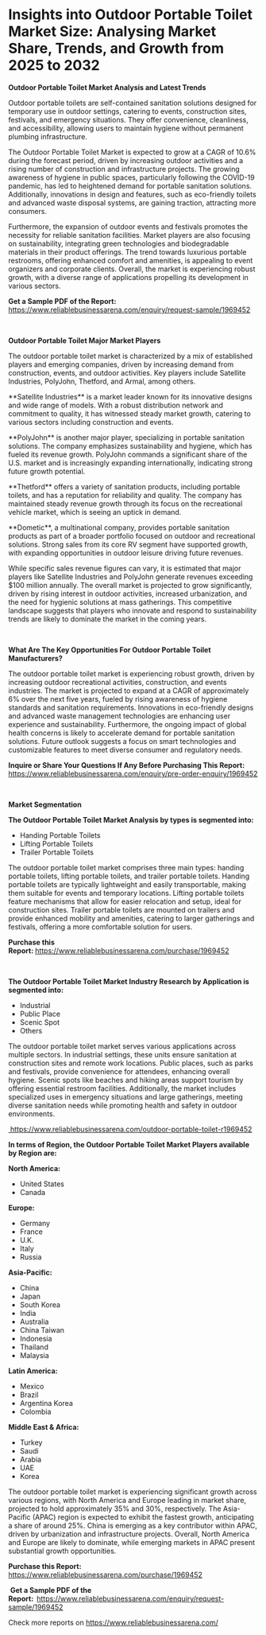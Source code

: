 <p><h1>Insights into Outdoor Portable Toilet Market Size: Analysing Market Share, Trends, and Growth from 2025 to 2032</h1></p><p><strong>Outdoor Portable Toilet Market Analysis and Latest Trends</strong></p>
<p><p>Outdoor portable toilets are self-contained sanitation solutions designed for temporary use in outdoor settings, catering to events, construction sites, festivals, and emergency situations. They offer convenience, cleanliness, and accessibility, allowing users to maintain hygiene without permanent plumbing infrastructure.</p><p>The Outdoor Portable Toilet Market is expected to grow at a CAGR of 10.6% during the forecast period, driven by increasing outdoor activities and a rising number of construction and infrastructure projects. The growing awareness of hygiene in public spaces, particularly following the COVID-19 pandemic, has led to heightened demand for portable sanitation solutions. Additionally, innovations in design and features, such as eco-friendly toilets and advanced waste disposal systems, are gaining traction, attracting more consumers.</p><p>Furthermore, the expansion of outdoor events and festivals promotes the necessity for reliable sanitation facilities. Market players are also focusing on sustainability, integrating green technologies and biodegradable materials in their product offerings. The trend towards luxurious portable restrooms, offering enhanced comfort and amenities, is appealing to event organizers and corporate clients. Overall, the market is experiencing robust growth, with a diverse range of applications propelling its development in various sectors.</p></p>
<p><strong>Get a Sample PDF of the Report:&nbsp;</strong> <a href="https://www.reliablebusinessarena.com/enquiry/request-sample/1969452?utm_campaign=3586&utm_medium=2&utm_source=Github&utm_content=ia&utm_term=05042025&utm_id=outdoor-portable-toilet">https://www.reliablebusinessarena.com/enquiry/request-sample/1969452</a></p>
<p>&nbsp;</p>
<p><strong>Outdoor Portable Toilet Major Market Players</strong></p>
<p><p>The outdoor portable toilet market is characterized by a mix of established players and emerging companies, driven by increasing demand from construction, events, and outdoor activities. Key players include Satellite Industries, PolyJohn, Thetford, and Armal, among others.</p><p>**Satellite Industries** is a market leader known for its innovative designs and wide range of models. With a robust distribution network and commitment to quality, it has witnessed steady market growth, catering to various sectors including construction and events.</p><p>**PolyJohn** is another major player, specializing in portable sanitation solutions. The company emphasizes sustainability and hygiene, which has fueled its revenue growth. PolyJohn commands a significant share of the U.S. market and is increasingly expanding internationally, indicating strong future growth potential.</p><p>**Thetford** offers a variety of sanitation products, including portable toilets, and has a reputation for reliability and quality. The company has maintained steady revenue growth through its focus on the recreational vehicle market, which is seeing an uptick in demand.</p><p>**Dometic**, a multinational company, provides portable sanitation products as part of a broader portfolio focused on outdoor and recreational solutions. Strong sales from its core RV segment have supported growth, with expanding opportunities in outdoor leisure driving future revenues.</p><p>While specific sales revenue figures can vary, it is estimated that major players like Satellite Industries and PolyJohn generate revenues exceeding $100 million annually. The overall market is projected to grow significantly, driven by rising interest in outdoor activities, increased urbanization, and the need for hygienic solutions at mass gatherings. This competitive landscape suggests that players who innovate and respond to sustainability trends are likely to dominate the market in the coming years.</p></p>
<p>&nbsp;</p>
<p><strong>What Are The Key Opportunities For Outdoor Portable Toilet Manufacturers?</strong></p>
<p><p>The outdoor portable toilet market is experiencing robust growth, driven by increasing outdoor recreational activities, construction, and events industries. The market is projected to expand at a CAGR of approximately 6% over the next five years, fueled by rising awareness of hygiene standards and sanitation requirements. Innovations in eco-friendly designs and advanced waste management technologies are enhancing user experience and sustainability. Furthermore, the ongoing impact of global health concerns is likely to accelerate demand for portable sanitation solutions. Future outlook suggests a focus on smart technologies and customizable features to meet diverse consumer and regulatory needs.</p></p>
<p><strong>Inquire or Share Your Questions If Any Before Purchasing This Report:</strong> <a href="https://www.reliablebusinessarena.com/enquiry/pre-order-enquiry/1969452?utm_campaign=3586&utm_medium=2&utm_source=Github&utm_content=ia&utm_term=05042025&utm_id=outdoor-portable-toilet">https://www.reliablebusinessarena.com/enquiry/pre-order-enquiry/1969452</a></p>
<p>&nbsp;</p>
<p><strong>Market Segmentation</strong></p>
<p><strong>The Outdoor Portable Toilet Market Analysis by types is segmented into:</strong></p>
<p><ul><li>Handing Portable Toilets</li><li>Lifting Portable Toilets</li><li>Trailer Portable Toilets</li></ul></p>
<p><p>The outdoor portable toilet market comprises three main types: handing portable toilets, lifting portable toilets, and trailer portable toilets. Handing portable toilets are typically lightweight and easily transportable, making them suitable for events and temporary locations. Lifting portable toilets feature mechanisms that allow for easier relocation and setup, ideal for construction sites. Trailer portable toilets are mounted on trailers and provide enhanced mobility and amenities, catering to larger gatherings and festivals, offering a more comfortable solution for users.</p></p>
<p><strong>Purchase this Report:&nbsp;</strong><a href="https://www.reliablebusinessarena.com/purchase/1969452?utm_campaign=3586&utm_medium=2&utm_source=Github&utm_content=ia&utm_term=05042025&utm_id=outdoor-portable-toilet">https://www.reliablebusinessarena.com/purchase/1969452</a></p>
<p>&nbsp;</p>
<p><strong>The Outdoor Portable Toilet Market Industry Research by Application is segmented into:</strong></p>
<p><ul><li>Industrial</li><li>Public Place</li><li>Scenic Spot</li><li>Others</li></ul></p>
<p><p>The outdoor portable toilet market serves various applications across multiple sectors. In industrial settings, these units ensure sanitation at construction sites and remote work locations. Public places, such as parks and festivals, provide convenience for attendees, enhancing overall hygiene. Scenic spots like beaches and hiking areas support tourism by offering essential restroom facilities. Additionally, the market includes specialized uses in emergency situations and large gatherings, meeting diverse sanitation needs while promoting health and safety in outdoor environments.</p></p>
<p><a href="https://www.reliablebusinessarena.com/outdoor-portable-toilet-r1969452?utm_campaign=3586&utm_medium=2&utm_source=Github&utm_content=ia&utm_term=05042025&utm_id=outdoor-portable-toilet">&nbsp;https://www.reliablebusinessarena.com/outdoor-portable-toilet-r1969452</a></p>
<p><strong>In terms of Region, the Outdoor Portable Toilet Market Players available by Region are:</strong></p>
<p>
    <p> <strong> North America: </strong>
        <ul>
            <li>United States</li>
            <li>Canada</li>
        </ul>
        </p> 
    <p> <strong> Europe: </strong>
        <ul>
            <li>Germany</li>
            <li>France</li>
            <li>U.K.</li>
            <li>Italy</li>
            <li>Russia</li>
        </ul>
        </p> 
    <p> <strong> Asia-Pacific: </strong>
        <ul>
            <li>China</li>
            <li>Japan</li>
            <li>South Korea</li>
            <li>India</li>
            <li>Australia</li>
            <li>China Taiwan</li>
            <li>Indonesia</li>
            <li>Thailand</li>
            <li>Malaysia</li>
        </ul>
        </p> 
    <p> <strong> Latin America: </strong>
        <ul>
            <li>Mexico</li>
            <li>Brazil</li>
            <li>Argentina Korea</li>
            <li>Colombia</li>
        </ul>
        </p> 
    <p> <strong> Middle East & Africa: </strong>
        <ul>
            <li>Turkey</li>
            <li>Saudi</li>
            <li>Arabia</li>
            <li>UAE</li>
            <li>Korea</li>
        </ul>
    </p>
    </p>
<p><p>The outdoor portable toilet market is experiencing significant growth across various regions, with North America and Europe leading in market share, projected to hold approximately 35% and 30%, respectively. The Asia-Pacific (APAC) region is expected to exhibit the fastest growth, anticipating a share of around 25%. China is emerging as a key contributor within APAC, driven by urbanization and infrastructure projects. Overall, North America and Europe are likely to dominate, while emerging markets in APAC present substantial growth opportunities.</p></p>
<p><strong>Purchase this Report: </strong><a href="https://www.reliablebusinessarena.com/purchase/1969452?utm_campaign=3586&utm_medium=2&utm_source=Github&utm_content=ia&utm_term=05042025&utm_id=outdoor-portable-toilet">https://www.reliablebusinessarena.com/purchase/1969452</a></p>
<p>&nbsp;<strong>Get a Sample PDF of the Report:&nbsp;&nbsp;</strong><a href="https://www.reliablebusinessarena.com/enquiry/request-sample/1969452?utm_campaign=3586&utm_medium=2&utm_source=Github&utm_content=ia&utm_term=05042025&utm_id=outdoor-portable-toilet">https://www.reliablebusinessarena.com/enquiry/request-sample/1969452</a></p>
<p><strong></strong></p>
<p>Check more reports on <a href="https://www.reliablebusinessarena.com/?utm_campaign=3586&utm_medium=2&utm_source=Github&utm_content=ia&utm_term=05042025&utm_id=outdoor-portable-toilet">https://www.reliablebusinessarena.com/</a></p>